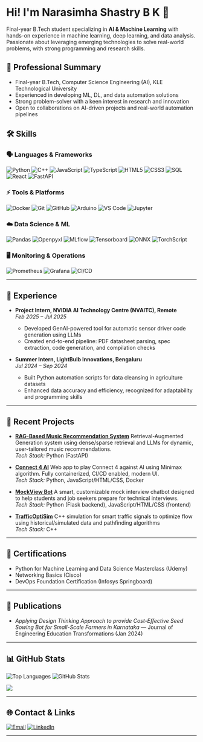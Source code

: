# Hi! I'm Narasimha Shastry B K 👋

Final-year B.Tech student specializing in **AI & Machine Learning** with hands-on experience in machine learning, deep learning, and data analysis. Passionate about leveraging emerging technologies to solve real-world problems, with strong programming and research skills.

## 💼 Professional Summary

- Final-year B.Tech, Computer Science Engineering (AI), KLE Technological University
- Experienced in developing ML, DL, and data automation solutions
- Strong problem-solver with a keen interest in research and innovation
- Open to collaborations on AI-driven projects and real-world automation pipelines

## 🛠️ Skills

### 🗣️ Languages & Frameworks

![Python](https://img.shields.io/badge/python-3670A0?style=for-the-badge&logo=python&logoColor=ffdd54)
![C++](https://img.shields.io/badge/c++-00599C?style=for-the-badge&logo=cplusplus)
![JavaScript](https://img.shields.io/badge/javascript-F7DF1E?style=for-the-badge&logo=javascript&logoColor=323330)
![TypeScript](https://img.shields.io/badge/typescript-007ACC?style=for-the-badge&logo=typescript&logoColor=white)
![HTML5](https://img.shields.io/badge/html5-E34F26?style=for-the-badge&logo=html5)
![CSS3](https://img.shields.io/badge/css3-1572B6?style=for-the-badge&logo=css3&logoColor=white)
![SQL](https://img.shields.io/badge/sql-4479A1?style=for-the-badge&logo=postgresql)
![React](https://img.shields.io/badge/react-20232A?style=for-the-badge&logo=react)
![FastAPI](https://img.shields.io/badge/fastapi-09B3AF?style=for-the-badge&logo=fastapi&logoColor=white)

### ⚡️ Tools & Platforms

![Docker](https://img.shields.io/badge/docker-2496ED?style=for-the-badge&logo=docker&logoColor=white)
![Git](https://img.shields.io/badge/git-F05032?style=for-the-badge&logo=git)
![GitHub](https://img.shields.io/badge/github-181717?style=for-the-badge&logo=github)
![Arduino](https://img.shields.io/badge/arduino-00979D?style=for-the-badge&logo=arduino&logoColor=white)
![VS Code](https://img.shields.io/badge/vscode-007ACC?style=for-the-badge&logo=visual-studio-code)
![Jupyter](https://img.shields.io/badge/jupyter-F37626?style=for-the-badge&logo=jupyter&logoColor=white)

### ☁️ Data Science & ML

![Pandas](https://img.shields.io/badge/pandas-150458?style=for-the-badge&logo=pandas)
![Openpyxl](https://img.shields.io/badge/openpyxl-32CD32?style=for-the-badge)
![MLflow](https://img.shields.io/badge/mlflow-027dfd?style=for-the-badge&logo=mlflow&logoColor=white)
![Tensorboard](https://img.shields.io/badge/tensorboard-FF6F00?style=for-the-badge&logo=tensorflow&logoColor=white)
![ONNX](https://img.shields.io/badge/onnx-0053c8?style=for-the-badge&logo=onnx&logoColor=white)
![TorchScript](https://img.shields.io/badge/torchscript-EE4C2C?style=for-the-badge&logo=pytorch&logoColor=white)

### 🖥️ Monitoring & Operations

![Prometheus](https://img.shields.io/badge/prometheus-E6522C?style=for-the-badge&logo=prometheus&logoColor=white)
![Grafana](https://img.shields.io/badge/grafana-F46800?style=for-the-badge&logo=grafana&logoColor=white)
![CI/CD](https://img.shields.io/badge/ci/cd-000?style=for-the-badge)

---

## 🏢 Experience

- **Project Intern, NVIDIA AI Technology Centre (NVAITC), Remote**  
  *Feb 2025 – Jul 2025*  
  - Developed GenAI-powered tool for automatic sensor driver code generation using LLMs  
  - Created end-to-end pipeline: PDF datasheet parsing, spec extraction, code generation, and compilation checks

- **Summer Intern, LightBulb Innovations, Bengaluru**  
  *Jul 2024 – Sep 2024*  
  - Built Python automation scripts for data cleansing in agriculture datasets  
  - Enhanced data accuracy and efficiency, recognized for adaptability and programming skills

---

## 🚀  Recent Projects

- [**RAG-Based Music Recommendation System**](https://github.com/NARAsimha654/Multi-Hop-RAG-for-Personalized-Music-Recommendation)
  Retrieval-Augmented Generation system using dense/sparse retrieval and LLMs for dynamic, user-tailored music recommendations.  
  *Tech Stack:* Python (FastAPI)  

- [**Connect 4 AI**](https://github.com/NARAsimha654/Connect4-AI-Bot)
  Web app to play Connect 4 against AI using Minimax algorithm. Fully containerized, CI/CD enabled, modern UI.  
  *Tech Stack:* Python, JavaScript/HTML/CSS, Docker  

- [**MockView Bot**](https://github.com/NARAsimha654/MockView-Bot) 
  A smart, customizable mock interview chatbot designed to help students and job seekers prepare for technical interviews.  
  *Tech Stack:* Python (Flask backend), JavaScript/HTML/CSS (frontend) 

- [**TrafficOptiSim**](https://github.com/NARAsimha654/TrafficOptiSim)
  C++ simulation for smart traffic signals to optimize flow using historical/simulated data and pathfinding algorithms  
  *Tech Stack:* C++ 

---

## 📜 Certifications

- Python for Machine Learning and Data Science Masterclass (Udemy)  
- Networking Basics (Cisco)  
- DevOps Foundation Certification (Infosys Springboard)

---

## 🏅 Publications

- *Applying Design Thinking Approach to provide Cost-Effective Seed Sowing Bot for Small-Scale Farmers in Karnataka* — Journal of Engineering Education Transformations (Jan 2024)

---

## 📊 GitHub Stats

![Top Languages](https://github-readme-stats.vercel.app/api/top-langs/?username=NARAsimha654&layout=compact&theme=react)
![GitHub Stats](https://github-readme-stats.vercel.app/api?username=NARAsimha654&show_icons=true&count_private=true&theme=react)

<a href="https://github.com/NARAsimha654">
  <img align="center" src="https://github-readme-activity-graph.cyclic.app/graph?username=NARAsimha654&theme=react-dark" />
</a>

---

## 🌐 Contact & Links

[![Email](https://img.shields.io/badge/email-EA4335?style=for-the-badge&logo=gmail&logoColor=white)](snarasimha654@gmail.com)
[![LinkedIn](https://img.shields.io/badge/linkedin-0A66C2?style=for-the-badge&logo=linkedin&logoColor=white)](https://www.linkedin.com/in/narasimha-shastry-b-k-17936126a)

---
